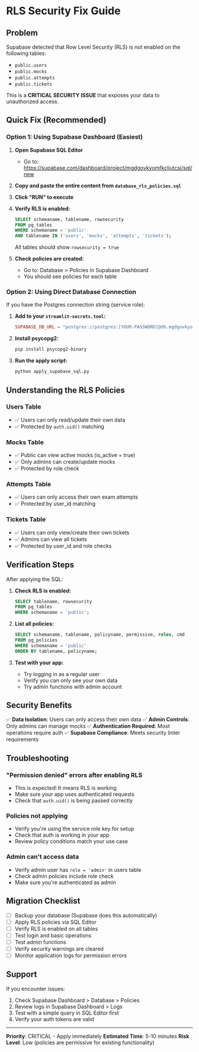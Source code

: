 # RLS Security Fix Guide

## Problem
Supabase detected that Row Level Security (RLS) is not enabled on the following tables:
- `public.users`
- `public.mocks`
- `public.attempts`
- `public.tickets`

This is a **CRITICAL SECURITY ISSUE** that exposes your data to unauthorized access.

## Quick Fix (Recommended)

### Option 1: Using Supabase Dashboard (Easiest)

1. **Open Supabase SQL Editor**
   - Go to: https://supabase.com/dashboard/project/mgdgovkyomfkcljutcsj/sql/new

2. **Copy and paste the entire content from `database_rls_policies.sql`**

3. **Click "RUN" to execute**

4. **Verify RLS is enabled:**
   ```sql
   SELECT schemaname, tablename, rowsecurity
   FROM pg_tables
   WHERE schemaname = 'public'
   AND tablename IN ('users', 'mocks', 'attempts', 'tickets');
   ```
   All tables should show `rowsecurity = true`

5. **Check policies are created:**
   - Go to: Database > Policies in Supabase Dashboard
   - You should see policies for each table

### Option 2: Using Direct Database Connection

If you have the Postgres connection string (service role):

1. **Add to your `streamlit-secrets.toml`:**
   ```toml
   SUPABASE_DB_URL = "postgres://postgres:[YOUR-PASSWORD]@db.mgdgovkyomfkcljutcsj.supabase.co:5432/postgres"
   ```

2. **Install psycopg2:**
   ```bash
   pip install psycopg2-binary
   ```

3. **Run the apply script:**
   ```bash
   python apply_supabase_sql.py
   ```

## Understanding the RLS Policies

### Users Table
- ✅ Users can only read/update their own data
- ✅ Protected by `auth.uid()` matching

### Mocks Table
- ✅ Public can view active mocks (is_active = true)
- ✅ Only admins can create/update mocks
- ✅ Protected by role check

### Attempts Table
- ✅ Users can only access their own exam attempts
- ✅ Protected by user_id matching

### Tickets Table
- ✅ Users can only view/create their own tickets
- ✅ Admins can view all tickets
- ✅ Protected by user_id and role checks

## Verification Steps

After applying the SQL:

1. **Check RLS is enabled:**
   ```sql
   SELECT tablename, rowsecurity
   FROM pg_tables
   WHERE schemaname = 'public';
   ```

2. **List all policies:**
   ```sql
   SELECT schemaname, tablename, policyname, permissive, roles, cmd
   FROM pg_policies
   WHERE schemaname = 'public'
   ORDER BY tablename, policyname;
   ```

3. **Test with your app:**
   - Try logging in as a regular user
   - Verify you can only see your own data
   - Try admin functions with admin account

## Security Benefits

✅ **Data Isolation**: Users can only access their own data
✅ **Admin Controls**: Only admins can manage mocks
✅ **Authentication Required**: Most operations require auth
✅ **Supabase Compliance**: Meets security linter requirements

## Troubleshooting

### "Permission denied" errors after enabling RLS
- This is expected! It means RLS is working
- Make sure your app uses authenticated requests
- Check that `auth.uid()` is being passed correctly

### Policies not applying
- Verify you're using the service role key for setup
- Check that auth is working in your app
- Review policy conditions match your use case

### Admin can't access data
- Verify admin user has `role = 'admin'` in users table
- Check admin policies include role check
- Make sure you're authenticated as admin

## Migration Checklist

- [ ] Backup your database (Supabase does this automatically)
- [ ] Apply RLS policies via SQL Editor
- [ ] Verify RLS is enabled on all tables
- [ ] Test login and basic operations
- [ ] Test admin functions
- [ ] Verify security warnings are cleared
- [ ] Monitor application logs for permission errors

## Support

If you encounter issues:
1. Check Supabase Dashboard > Database > Policies
2. Review logs in Supabase Dashboard > Logs
3. Test with a simple query in SQL Editor first
4. Verify your auth tokens are valid

---

**Priority**: CRITICAL - Apply immediately
**Estimated Time**: 5-10 minutes
**Risk Level**: Low (policies are permissive for existing functionality)
